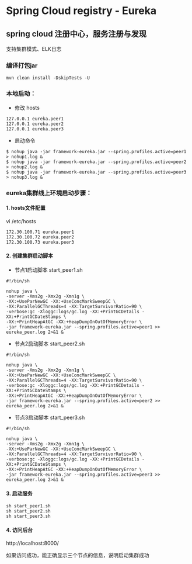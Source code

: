 # Spring Cloud registry - Eureka

## spring cloud 注册中心，服务注册与发现

支持集群模式、ELK日志


### 编译打包jar
````
mvn clean install -DskipTests -U
````

### 本地启动：

- 修改 hosts
````
127.0.0.1 eureka.peer1
127.0.0.1 eureka.peer2
127.0.0.1 eureka.peer3
````
- 启动命令
````
$ nohup java -jar framework-eureka.jar --spring.profiles.active=peer1 > nohup1.log &
$ nohup java -jar framework-eureka.jar --spring.profiles.active=peer2 > nohup2.log &
$ nohup java -jar framework-eureka.jar --spring.profiles.active=peer3 > nohup3.log &
````

### eureka集群线上环境启动步骤：

#### 1. hosts文件配置
vi /etc/hosts
````
172.30.100.71 eureka.peer1
172.30.100.72 eureka.peer2
172.30.100.73 eureka.peer3
````

#### 2. 创建集群启动脚本


- 节点1启动脚本 start_peer1.sh

````
#!/bin/sh

nohup java \
-server -Xms2g -Xmx2g -Xmn1g \
-XX:+UseParNewGC -XX:+UseConcMarkSweepGC \
-XX:ParallelGCThreads=4 -XX:TargetSurvivorRatio=90 \
-verbose:gc -Xloggc:logs/gc.log -XX:+PrintGCDetails -XX:+PrintGCDateStamps \
-XX:+PrintHeapAtGC -XX:+HeapDumpOnOutOfMemoryError \
-jar framework-eureka.jar --spring.profiles.active=peer1 >> eureka_peer.log 2>&1 &
````
 
- 节点2启动脚本 start_peer2.sh

```
#!/bin/sh

nohup java \
-server -Xms2g -Xmx2g -Xmn1g \
-XX:+UseParNewGC -XX:+UseConcMarkSweepGC \
-XX:ParallelGCThreads=4 -XX:TargetSurvivorRatio=90 \
-verbose:gc -Xloggc:logs/gc.log -XX:+PrintGCDetails -XX:+PrintGCDateStamps \
-XX:+PrintHeapAtGC -XX:+HeapDumpOnOutOfMemoryError \
-jar framework-eureka.jar --spring.profiles.active=peer2 >> eureka_peer.log 2>&1 &
```

- 节点3启动脚本 start_peer3.sh

``` 
#!/bin/sh

nohup java \
-server -Xms2g -Xmx2g -Xmn1g \
-XX:+UseParNewGC -XX:+UseConcMarkSweepGC \
-XX:ParallelGCThreads=4 -XX:TargetSurvivorRatio=90 \
-verbose:gc -Xloggc:logs/gc.log -XX:+PrintGCDetails -XX:+PrintGCDateStamps \
-XX:+PrintHeapAtGC -XX:+HeapDumpOnOutOfMemoryError \
-jar framework-eureka.jar --spring.profiles.active=peer3 >> eureka_peer.log 2>&1 &
```

#### 3. 启动服务

````
sh start_peer1.sh
sh start_peer2.sh
sh start_peer3.sh
````

#### 4. 访问后台

http://localhost:8000/

如果访问成功，能正确显示三个节点的信息，说明启动集群成功






